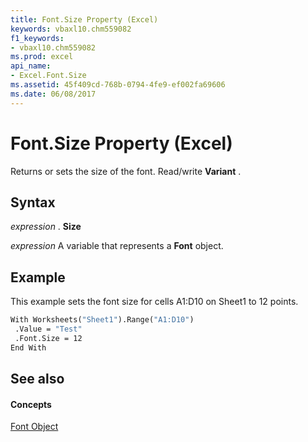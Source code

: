 ```yaml
---
title: Font.Size Property (Excel)
keywords: vbaxl10.chm559082
f1_keywords:
- vbaxl10.chm559082
ms.prod: excel
api_name:
- Excel.Font.Size
ms.assetid: 45f409cd-768b-0794-4fe9-ef002fa69606
ms.date: 06/08/2017
---
```



# Font.Size Property (Excel)

Returns or sets the size of the font. Read/write  **Variant** .


## Syntax

 _expression_ . **Size**

 _expression_ A variable that represents a **Font** object.


## Example

This example sets the font size for cells A1:D10 on Sheet1 to 12 points.


```vb
With Worksheets("Sheet1").Range("A1:D10") 
 .Value = "Test" 
 .Font.Size = 12 
End With 

```


## See also


#### Concepts


[Font Object](font-object-excel.md)

